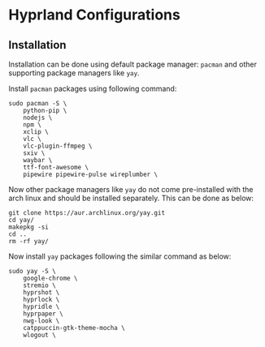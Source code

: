 # Hyprland Configurations

## Installation

Installation can be done using default package manager: `pacman` and other supporting package managers like `yay`.

Install `pacman` packages using following command:

```shell
sudo pacman -S \
    python-pip \
    nodejs \
    npm \
    xclip \
    vlc \
    vlc-plugin-ffmpeg \
    sxiv \
    waybar \
    ttf-font-awesome \
    pipewire pipewire-pulse wireplumber \
```

Now other package managers like `yay` do not come pre-installed with the arch linux and should be installed separately. This can be done as below:

```shell
git clone https://aur.archlinux.org/yay.git
cd yay/
makepkg -si
cd ..
rm -rf yay/
```

Now install `yay` packages following the similar command as below:

```shell
sudo yay -S \
    google-chrome \
    stremio \
    hyprshot \
    hyprlock \
    hypridle \
    hyprpaper \
    nwg-look \
    catppuccin-gtk-theme-mocha \
    wlogout \
```
